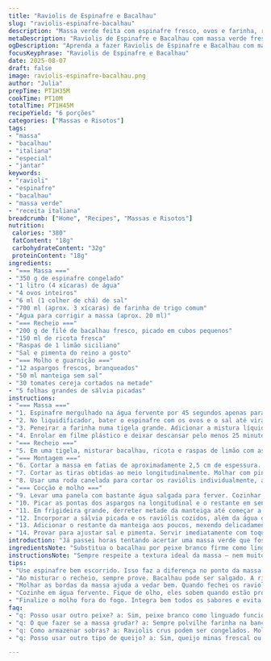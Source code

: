 ```yaml
---
title: "Raviolis de Espinafre e Bacalhau"
slug: "raviolis-espinafre-bacalhau"
description: "Massa verde feita com espinafre fresco, ovos e farinha, recheio cremoso de bacalhau em cubinhos com ricota e toque de limão siciliano. Finalizado com molho de manteiga, sálvia, aspargos crocantes e tomates cereja estourados. Técnica de abrir massa na máquina, montagem dos raviolis com água para selar e corte com roda canelada para textura rústica. Cozimento até flutuar, dando ponto ideal. Molho feito com manteiga dourada que ganha perfume herbáceo e umidade das verduras salteadas. Receita criativa, mantendo simplicidade e sabor marcante, ideal para impressionar sem complicação."
metaDescription: "Raviolis de Espinafre e Bacalhau com massa verde fresca e recheio cremoso. Uma delícia para impressionar."
ogDescription: "Aprenda a fazer Raviolis de Espinafre e Bacalhau com massa leve e molho aromático. Uma receita saborosa e surpreendente."
focusKeyphrase: "Raviolis de Espinafre e Bacalhau"
date: 2025-08-07
draft: false
image: raviolis-espinafre-bacalhau.png
author: "Julia"
prepTime: PT1H35M
cookTime: PT10M
totalTime: PT1H45M
recipeYield: "6 porções"
categories: ["Massas e Risotos"]
tags:
- "massa"
- "bacalhau"
- "italiana"
- "especial"
- "jantar"
keywords:
- "ravioli"
- "espinafre"
- "bacalhau"
- "massa verde"
- "receita italiana"
breadcrumb: ["Home", "Recipes", "Massas e Risotos"]
nutrition: 
 calories: "380"
 fatContent: "18g"
 carbohydrateContent: "32g"
 proteinContent: "18g"
ingredients:
- "=== Massa ==="
- "350 g de espinafre congelado"
- "1 litro (4 xícaras) de água"
- "4 ovos inteiros"
- "6 ml (1 colher de chá) de sal"
- "700 ml (aprox. 3 xícaras) de farinha de trigo comum"
- "Água para corrigir a massa (aprox. 20 ml)"
- "=== Recheio ==="
- "200 g de filé de bacalhau fresco, picado em cubos pequenos"
- "150 ml de ricota fresca"
- "Raspas de 1 limão siciliano"
- "Sal e pimenta do reino a gosto"
- "=== Molho e guarnição ==="
- "12 aspargos frescos, branqueados"
- "50 ml manteiga sem sal"
- "30 tomates cereja cortados na metade"
- "5 folhas grandes de sálvia picadas"
instructions:
- "=== Massa ==="
- "1. Espinafre mergulhado na água fervente por 45 segundos apenas para dar cor e sabor, não cozido demais, escorrer e esfriar rapidamente em água gelada. Apertar bem num pano limpo para tirar todo excesso de água, essa etapa é fundamental para não encharcar a massa."
- "2. No liquidificador, bater o espinafre com os ovos e o sal até virar creme homogêneo. Coar essa mistura para retirar fibras grossas e garantir massa fina e maleável."
- "3. Peneirar a farinha numa tigela grande. Adicionar a mistura líquida aos poucos, mexendo com garfo até começar a formar uma massa. Despejar numa bancada polvilhada e sovar rápida e vigorosamente até textura lisa e sem grudar, adicionar água aos poucos se perceber a massa seca demais ou mais farinha se estiver pegajosa. Cuidado: massa muito úmida é difícil de abrir e desmonta fácil nos cozimentos."
- "4. Enrolar em filme plástico e deixar descansar pelo menos 25 minutos para relaxar o glúten, assim a massa abre mais fácil e não retrai."
- "=== Recheio ==="
- "5. Em uma tigela, misturar bacalhau, ricota e raspas de limão com as mãos ou espátula cuidadosamente para distribuir uniformemente os sabores. Temperar com sal e pimenta, lembrando que bacalhau pode ser salgado, provar antes de corrigir."
- "=== Montagem ==="
- "6. Cortar a massa em fatias de aproximadamente 2,5 cm de espessura. Passar cada fatia pela máquina de macarrão regulada da grossura 5 para a última, até massa quase translúcida. Espaço entre as passadas é para não rasgar, mas fina para cozinhar rápido e ficar macia."
- "7. Cortar as tiras obtidas ao meio longitudinalmente. Molhar com pincelada de água uma tira para colar no recheio disposto em porções de 5 ml a cada 4 cm. Cobrir com a outra tirinha. Pressionar bordas para vedar e tortar leve para dentro, ajudando na selagem e evitar que água entre na hora de cozinhar."
- "8. Usar uma roda canelada para cortar os raviólis individualmente, assim as bordas ficam decoradas e firmes. Polvilhar com farinha para não grudarem. Guardar em geladeira se for usar em até 2 horas ou congelar imediatamente."
- "=== Cocção e molho ==="
- "9. Levar uma panela com bastante água salgada para ferver. Cozinhar os raviólis por cerca de 3 a 4 minutos, até subirem à superfície, sinal que estão prontos. Retirar com uma escumadeira e reservar 3 colheres da água do cozimento para o molho."
- "10. Picar as pontas dos aspargos na longitudinal e o restante em sentido diagonal, deixando pedaços finos que cozinham rápido e mantêm textura."
- "11. Em frigideira grande, derreter metade da manteiga até começar a espumar e dourar levemente – sinal que está pronta para sabores mais intensos. Juntar aspargos e tomates e saltear por 3 a 4 minutos, mexendo para não queimar, até os tomates começarem a estourar, liberando suco."
- "12. Incorporar a sálvia picada e os raviólis cozidos, além da água do cozimento reservada para ajudar a emulsificar o molho e unir ingredientes. Retirar a frigideira do fogo."
- "13. Adicionar o restante da manteiga aos poucos, mexendo delicadamente para criar molho aveludado sem quebrar a massa."
- "14. Provar para ajustar sal e pimenta. Servir imediatamente com toque de pimenta do reino fresca moída por cima se gostar."
introduction: "Já passei horas tentando acertar uma massa verde que fosse leve e solta, mas sem perder a liga. O segredo é usar espinafre bem escorrido para não encharcar e bater com os ovos para incorporar uniformemente. Recheio combina a delicadeza do bacalhau fresco com a cremosidade da ricota e um toque cítrico que dá alegria na boca. Corte na máquina abre fino, deixa cozinhar rapidinho, no ponto exato em que a massa fica macia e o recheio mantém textura. A manteiga dourada com sálvia traz aroma marcante que invade a cozinha, enquanto os aspargos dão crocância e frescor. Não resisto em usar a roda canelada para o corte, dá charme e segurança. Tudo pensado para você sentir cada camada, desde o toque da massa até o último sabor."
ingredientsNote: "Substitua o bacalhau por peixe branco firme como linguado ou robalo para variar de sabor. Se não tiver ricota, creme de ricota ou até queijo minas frescal podem entrar nessa mistura. Para a farinha use trigo comum, mas experimente integrar um pouco de semolina para dar textura mais interessante na massa. O limão siciliano é essencial para quebrar o sabor do peixe, mas se não tiver, um toque de noz-moscada pode ser interessante. Manteiga feita de leite cru traz sabor único, embora manteiga sem sal normal faça o serviço. Aspargos devem ser frescos, não excessivamente grossos para evitar fibrosidade."
instructionsNote: "Sempre respeite a textura ideal da massa – nem muito grudenta, nem seca demais. Peneirar ajuda a evitar pedaços de espinafre que podem rasgar. O descanso da massa não é luxo é necessidade para facilitar a abertura. Molhar bordas com água é truque simples e eficiente para fechar bem. Cozinhe em água fervendo alto e observe os raviolis: eles tendem a boiar quando prontos, não confie só no tempo. A manteiga quando começa a espumar está pronta para o molho, evite queimar, pois amarga. Valorize a sálvia com seu aroma marcante, mas sem exagerar. Finalize o molho fora do fogo para preservar brilho e untuosidade. Se faltar líquido no molho, use a água do cozimento reservada, vai salvar a textura."
tips:
- "Use espinafre bem escorrido. Isso faz a diferença no ponto da massa. Erro comum é deixar água demais e depois fica difícil de trabalhar. Aprendi da forma mais difícil."
- "Ao misturar o recheio, sempre prove. Bacalhau pode ser salgado. A ricota traz cremosidade que equilibra, mas ter certeza do sabor é fundamental. Raspas de limão, frescor."
- "Molhar as bordas da massa ajuda a vedar bem. Quando fechei os raviolis sem água, muitos acabaram se abrindo no cozimento. Era um desastre, aprendi a lição."
- "Cozinhe em água fervente. Fique de olho, eles sobem quando estão prontos. Não fique só na contagem de minutos, observe a textura e movimento."
- "Finalize o molho fora do fogo. Integra bem todos os sabores e evita que a manteiga queime. Aroma incrível se espalhando na cozinha, respira fundo!"
faq:
- "q: Posso usar outro peixe? a: Sim, peixe branco como linguado funciona. Bacalhau é especial, mas variações são válidas. Experimente."
- "q: O que fazer se a massa grudar? a: Sempre polvilhe farinha na bancada. Se grudar muito, adicione um pouco mais ao sovar. Regule também a umidade."
- "q: Como armazenar sobras? a: Raviolis crus podem ser congelados. Molho pode ser guardado na geladeira por até 3 dias. Aqueça suavemente depois."
- "q: Posso usar outro tipo de queijo? a: Sim, queijo minas frescal ou até cream cheese ajudam no recheio. O importante é a cremosidade, não tenha medo."

---
```

